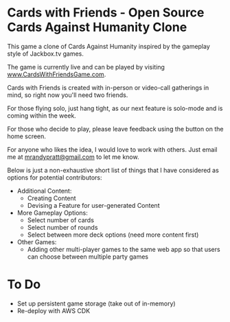 # Cards with Friends - Open Source Cards Against Humanity Clone

This game a clone of Cards Against Humanity inspired by the gameplay style of Jackbox.tv games.

The game is currently live and can be played by visiting www.CardsWithFriendsGame.com.

Cards with Friends is created with in-person or video-call gatherings in mind, so right now you'll need two friends.

For those flying solo, just hang tight, as our next feature is solo-mode and is coming within the week.

For those who decide to play, please leave feedback using the button on the home screen.

For anyone who likes the idea, I would love to work with others. Just email me at mrandypratt@gmail.com to let me know.

Below is just a non-exhaustive short list of things that I have considered as options for potential contributors:

- Additional Content:
  - Creating Content
  - Devising a Feature for user-generated Content
- More Gameplay Options:
  - Select number of cards
  - Select number of rounds
  - Select between more deck options (need more content first)
- Other Games:
  - Adding other multi-player games to the same web app so that users can choose between multiple party games

# To Do

- Set up persistent game storage (take out of in-memory)
- Re-deploy with AWS CDK
